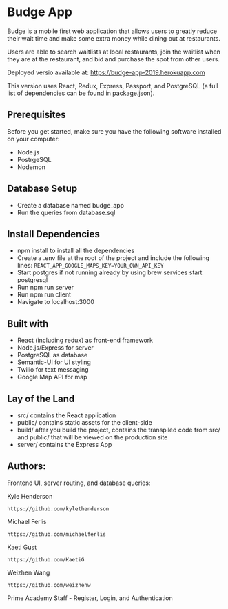 # Budge App
Budge is a mobile first web application that allows users to greatly reduce their wait time and make some extra money while dining out at restaurants.

Users are able to search waitlists at local restaurants, join the waitlist when they are at the restaurant, and bid and purchase the spot from other users.

Deployed versio available at: https://budge-app-2019.herokuapp.com

This version uses React, Redux, Express, Passport, and PostgreSQL (a full list of dependencies can be found in package.json).

## Prerequisites
Before you get started, make sure you have the following software installed on your computer:

- Node.js
- PostrgeSQL
- Nodemon

## Database Setup
- Create a database named budge_app
- Run the queries from database.sql

## Install Dependencies
- npm install to install all the dependencies
- Create a .env file at the root of the project and include the following lines:
```REACT_APP_GOOGLE_MAPS_KEY=YOUR_OWN_API_KEY```
- Start postgres if not running already by using brew services start postgresql
- Run npm run server
- Run npm run client
- Navigate to localhost:3000

## Built with
- React (including redux) as front-end framework
- Node.js/Express for server
- PostgreSQL as database
- Semantic-UI for UI styling
- Twilio for text messaging
- Google Map API for map

## Lay of the Land
- src/ contains the React application
- public/ contains static assets for the client-side
- build/ after you build the project, contains the transpiled code from src/ and public/ that will be viewed on the production site
- server/ contains the Express App

## Authors: 

Frontend UI, server routing, and database queries:

Kyle Henderson

    https://github.com/kylethenderson

Michael Ferlis

    https://github.com/michaelferlis

Kaeti Gust

    https://github.com/KaetiG

Weizhen Wang

    https://github.com/weizhenw


Prime Academy Staff - Register, Login, and Authentication
